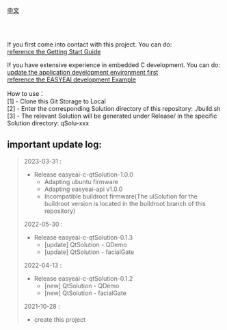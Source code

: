 <br/>
<br/>


[中文](README_CN.md)

<br />
<br />

If you first come into contact with this project. You can do:  
[reference the Getting Start Guide](https://www.easy-eai.com/document_details/3/133)

If you have extensive experience in embedded C development. You can do:  
[update the application development environment first](https://www.easy-eai.com/document_details/3/135)  
[reference the EASYEAI development Example](https://www.easy-eai.com/document_details/3/31)


How to use：  
[1] - Clone this Git Storage to Local   
[2] - Enter the corresponding Solution directory of this repository: ./build.sh   
[3] - The relevant Solution will be generated under Release/ in the specific Solution directory: qSolu-xxx

important update log:
---
> 2023-03-31 : 
> * Release easyeai-c-qtSolution-1.0.0
>   * Adapting ubuntu firmware
>   * Adapting easyeai-api v1.0.0
>   * Incompatible buildroot firmware(The uiSolution for the buildroot version is located in the buildroot branch of this repository)
>
> 2022-05-30 : 
> * Release easyeai-c-qtSolution-0.1.3
>   * [update] QtSolution - QDemo
>   * [update] QtSolution - facialGate
>
> 2022-04-13 : 
> * Release easyeai-c-qtSolution-0.1.2
>   * [new] QtSolution - QDemo
>   * [new] QtSolution - facialGate
>
> 2021-10-28 : 
> * create this project
